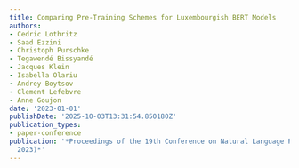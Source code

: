 ```yaml
---
title: Comparing Pre-Training Schemes for Luxembourgish BERT Models
authors:
- Cedric Lothritz
- Saad Ezzini
- Christoph Purschke
- Tegawendé Bissyandé
- Jacques Klein
- Isabella Olariu
- Andrey Boytsov
- Clement Lefebvre
- Anne Goujon
date: '2023-01-01'
publishDate: '2025-10-03T13:31:54.850180Z'
publication_types:
- paper-conference
publication: '*Proceedings of the 19th Conference on Natural Language Processing (KONVENS
  2023)*'
---
```

